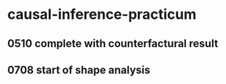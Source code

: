 # causal-inference-practicum

## 0510 complete with counterfactural result


## 0708 start of shape analysis 






